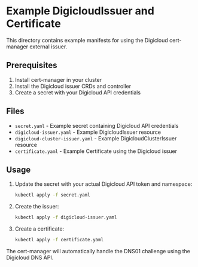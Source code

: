 # Example DigicloudIssuer and Certificate

This directory contains example manifests for using the Digicloud cert-manager external issuer.

## Prerequisites

1. Install cert-manager in your cluster
2. Install the Digicloud issuer CRDs and controller
3. Create a secret with your Digicloud API credentials

## Files

- `secret.yaml` - Example secret containing Digicloud API credentials
- `digicloud-issuer.yaml` - Example DigicloudIssuer resource
- `digicloud-cluster-issuer.yaml` - Example DigicloudClusterIssuer resource
- `certificate.yaml` - Example Certificate using the Digicloud issuer

## Usage

1. Update the secret with your actual Digicloud API token and namespace:
   ```bash
   kubectl apply -f secret.yaml
   ```

2. Create the issuer:
   ```bash
   kubectl apply -f digicloud-issuer.yaml
   ```

3. Create a certificate:
   ```bash
   kubectl apply -f certificate.yaml
   ```

The cert-manager will automatically handle the DNS01 challenge using the Digicloud DNS API.
